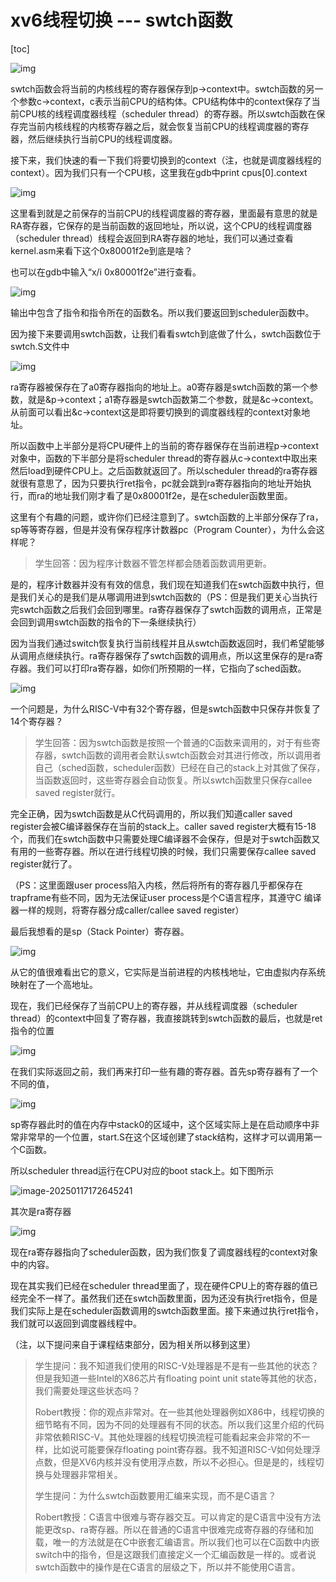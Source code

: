# xv6线程切换 --- swtch函数

[toc]

![img](.assets/image%20(516)%20(2)%20(2)%20(2).png)

swtch函数会将当前的内核线程的寄存器保存到p->context中。swtch函数的另一个参数c->context，c表示当前CPU的结构体。CPU结构体中的context保存了当前CPU核的线程调度器线程（scheduler thread）的寄存器。所以swtch函数在保存完当前内核线程的内核寄存器之后，就会恢复当前CPU的线程调度器的寄存器，然后继续执行当前CPU的线程调度器。

接下来，我们快速的看一下我们将要切换到的context（注，也就是调度器线程的context）。因为我们只有一个CPU核，这里我在gdb中print cpus[0].context

![img](.assets/image%20(728).png)

这里看到就是之前保存的当前CPU的线程调度器的寄存器，里面最有意思的就是RA寄存器，它保存的是当前函数的返回地址，所以说，这个CPU的线程调度器（scheduler thread）线程会返回到RA寄存器的地址，我们可以通过查看kernel.asm来看下这个0x80001f2e到底是啥？

也可以在gdb中输入“x/i 0x80001f2e”进行查看。

![img](.assets/image%20(463).png)

输出中包含了指令和指令所在的函数名。所以我们要返回到scheduler函数中。

因为接下来要调用swtch函数，让我们看看swtch到底做了什么，swtch函数位于swtch.S文件中

![img](.assets/image%20(503).png)

ra寄存器被保存在了a0寄存器指向的地址上。a0寄存器是swtch函数的第一个参数，就是&p->context；a1寄存器是swtch函数第二个参数，就是&c->context。从前面可以看出&c->context这是即将要切换到的调度器线程的context对象地址。

所以函数中上半部分是将CPU硬件上的当前的寄存器保存在当前进程p->context对象中，函数的下半部分是将scheduler thread的寄存器从c->context中取出来然后load到硬件CPU上。之后函数就返回了。所以scheduler thread的ra寄存器就很有意思了，因为只要执行ret指令，pc就会跳到ra寄存器指向的地址开始执行，而ra的地址我们刚才看了是0x80001f2e，是在scheduler函数里面。

这里有个有趣的问题，或许你们已经注意到了。swtch函数的上半部分保存了ra，sp等等寄存器，但是并没有保存程序计数器pc（Program Counter），为什么会这样呢？

> 学生回答：因为程序计数器不管怎样都会随着函数调用更新。

是的，程序计数器并没有有效的信息，我们现在知道我们在swtch函数中执行，但是我们关心的是我们是从哪调用进到swtch函数的（PS：但是我们更关心当执行完swtch函数之后我们会回到哪里。ra寄存器保存了swtch函数的调用点，正常是会回到调用swtch函数的指令的下一条继续执行）

因为当我们通过switch恢复执行当前线程并且从swtch函数返回时，我们希望能够从调用点继续执行。ra寄存器保存了swtch函数的调用点，所以这里保存的是ra寄存器。我们可以打印ra寄存器，如你们所预期的一样，它指向了sched函数。

![img](.assets/image%20(431).png)



一个问题是，为什么RISC-V中有32个寄存器，但是swtch函数中只保存并恢复了14个寄存器？

>学生回答：因为swtch函数是按照一个普通的C函数来调用的，对于有些寄存器，swtch函数的调用者会默认swtch函数会对其进行修改，所以调用者自己（sched函数，scheduler函数）已经在自己的stack上对其做了保存，当函数返回时，这些寄存器会自动恢复。所以swtch函数里只保存callee saved register就行。

完全正确，因为swtch函数是从C代码调用的，所以我们知道caller saved register会被C编译器保存在当前的stack上。caller saved register大概有15-18个，而我们在swtch函数中只需要处理C编译器不会保存，但是对于swtch函数又有用的一些寄存器。所以在进行线程切换的时候，我们只需要保存callee saved register就行了。

（PS：这里面跟user process陷入内核，然后将所有的寄存器几乎都保存在trapframe有些不同，因为无法保证user process是个C语言程序，其遵守C 编译器一样的规则，将寄存器分成caller/callee saved register）

最后我想看的是sp（Stack Pointer）寄存器。

![img](.assets/image%20(624).png)

从它的值很难看出它的意义，它实际是当前进程的内核栈地址，它由虚拟内存系统映射在了一个高地址。

现在，我们已经保存了当前CPU上的寄存器，并从线程调度器（scheduler thread）的context中回复了寄存器，我直接跳转到swtch函数的最后，也就是ret指令的位置

![img](.assets/image%20(528).png)

在我们实际返回之前，我们再来打印一些有趣的寄存器。首先sp寄存器有了一个不同的值，

![img](.assets/image%20(468).png)

sp寄存器此时的值在内存中stack0的区域中，这个区域实际上是在启动顺序中非常非常早的一个位置，start.S在这个区域创建了stack结构，这样才可以调用第一个C函数。

所以scheduler thread运行在CPU对应的boot stack上。如下图所示

![image-20250117172645241](.assets/image-20250117172645241.png)

其次是ra寄存器

![img](.assets/image%20(500).png)

现在ra寄存器指向了scheduler函数，因为我们恢复了调度器线程的context对象中的内容。

现在其实我们已经在scheduler thread里面了，现在硬件CPU上的寄存器的值已经完全不一样了。虽然我们还在swtch函数里面，因为还没有执行ret指令，但是我们实际上是在scheduler函数调用的swtch函数里面。接下来通过执行ret指令，我们就可以返回到调度器线程中。

（注，以下提问来自于课程结束部分，因为相关所以移到这里）

> 学生提问：我不知道我们使用的RISC-V处理器是不是有一些其他的状态？但是我知道一些Intel的X86芯片有floating point unit state等其他的状态，我们需要处理这些状态吗？
>
> Robert教授：你的观点非常对。在一些其他处理器例如X86中，线程切换的细节略有不同，因为不同的处理器有不同的状态。所以我们这里介绍的代码非常依赖RISC-V。其他处理器的线程切换流程可能看起来会非常的不一样，比如说可能要保存floating point寄存器。我不知道RISC-V如何处理浮点数，但是XV6内核并没有使用浮点数，所以不必担心。但是是的，线程切换与处理器非常相关。
>
> 学生提问：为什么swtch函数要用汇编来实现，而不是C语言？
>
> Robert教授：C语言中很难与寄存器交互。可以肯定的是C语言中没有方法能更改sp、ra寄存器。所以在普通的C语言中很难完成寄存器的存储和加载，唯一的方法就是在C中嵌套汇编语言。所以我们也可以在C函数中内嵌switch中的指令，但是这跟我们直接定义一个汇编函数是一样的。或者说swtch函数中的操作是在C语言的层级之下，所以并不能使用C语言。